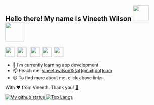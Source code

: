 ## Hello there! My name is Vineeth Wilson <img src="https://www.emoji.com/wp-content/uploads/filebase/thumbnails/3d%20icons/emoji-3d%20icons-glossy-3d-icons-nerd-face-72dpi-forPersonalUseOnly.gif" width=50 height= 50> <img src="https://thumbs.gfycat.com/ChubbyRadiantBlackfish-max-1mb.gif" width=60 height= 60>

[<img src="https://www.flaticon.com/svg/static/icons/svg/1384/1384014.svg" width=30 height= 30>](https://linkedin.com/in/vineeth-wilson) &nbsp;[<img src="https://www.flaticon.com/svg/static/icons/svg/1384/1384015.svg" width=30 height= 30>](https://instagram.com/vineethwilson_) &nbsp; [<img src="https://www.flaticon.com/svg/static/icons/svg/1384/1384005.svg" width=30 height= 30>](https://facebook.com/vineethwilson357) &nbsp;[<img src="https://www.flaticon.com/svg/static/icons/svg/95/95627.svg" width=30 height= 30>](mailto:vineethwilson15@gmail.com?subject=Hi!%20I%20found%20you%20from%20Github) &nbsp;[<img src="https://www.flaticon.com/svg/static/icons/svg/1384/1384017.svg" width=30 height= 30>](https://twitter.com/vineethwilson15)

- 🌱 I’m currently learning app development
- 📫 Reach me: [vineethwilson15[at]gmail[dot]com](mailto:vineethwilson15@gmail.com?subject=Hi!%20I%20found%20you%20from%20Github "Mail to me")
- 😃 To find more about me, click above links

With ❤️ from Vineeth. Thank you! [🙏](https://emojipedia.org/folded-hands/)

<u> [![My github status](https://github-readme-stats.vercel.app/api?username=vineethwilson15&show_icons=true&count_private=true&hide=stars&theme=radical)](https://github.com/vineethwilson15)
 </u> <u> [![Top Langs](https://github-readme-stats.vercel.app/api/top-langs/?username=vineethwilson15&hide=jupyter+notebook&layout=compact&theme=radical)](https://github.com/vineethwilson15) </u>




<!--- Hmm... Hmm..LOOK WHO IS HERE! LIKED MY README? Follow me on GitHub, I will definetely follow you back! Thank you! -->

